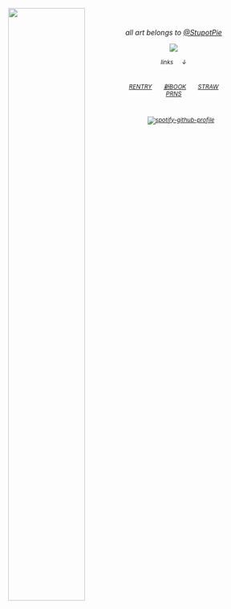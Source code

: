 <div align="center">
    
<img align="left" width="55%" src="https://files.catbox.moe/ndnwgp.png">　

<h6 align>   
    
all art belongs to [@StupotPie](https://x.com/StupotPie)

![](https://komarev.com/ghpvc/?username=theplasticbeach&color=807784&style=plastic&label=📈𓃉)

<p align> <small>
links⠀⠀↓

<h6 align>
<a href="https://rentry.co/phase6murdoc" target="_blank">RENTRY​</a>　　<a href="https://guineapirate.atabook.org" target="_blank">新BOOK</a>　　<a href="https://phase6murdoc.straw.page/" target="_blank">STRAW</a>　　<a href="https://pronouns.cc/@theplasticbeach" target="_blank">PRNS​</a>


⠀⠀⠀

    
⠀⠀⠀
[![spotify-github-profile](https://spotify-github-profile.kittinanx.com/api/view?uid=31d67zj3sfoiosm7lq4birxgvriy&cover_image=true&theme=novatorem&show_offline=false&background_color=fdf5e8&interchange=false&profanity=false&bar_color=8db1a7&bar_color_cover=false)](https://github.com/kittinan/spotify-github-profile)


